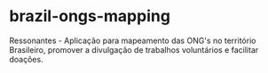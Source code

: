 # brazil-ongs-mapping
Ressonantes - Aplicação para mapeamento das ONG's no território Brasileiro, promover a divulgação de trabalhos voluntários e facilitar doações.
